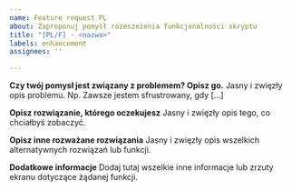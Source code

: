 ```yaml
---
name: Feature request PL
about: Zaproponuj pomysł rozeszeżenia funkcjonalności skryptu
title: "[PL/F] - <nazwa>"
labels: enhancement
assignees: ''

---
```


**Czy twój pomysł jest związany z problemem? Opisz go.**
Jasny i zwięzły opis problemu. Np. Zawsze jestem sfrustrowany, gdy [...]

**Opisz rozwiązanie, którego oczekujesz**
Jasny i zwięzły opis tego, co chciałbyś zobaczyć.

**Opisz inne rozważane rozwiązania**
Jasny i zwięzły opis wszelkich alternatywnych rozwiązań lub funkcji.

**Dodatkowe informacje**
Dodaj tutaj wszelkie inne informacje lub zrzuty ekranu dotyczące żądanej funkcji.
